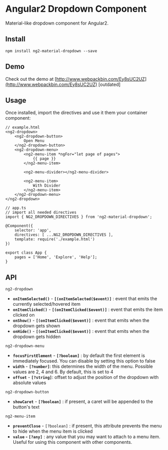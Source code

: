 # Angular2 Dropdown Component

Material-like dropdown component for Angular2.

## Install

    npm install ng2-material-dropdown --save

## Demo
Check out the demo at [http://www.webpackbin.com/Ey8sUC2UZ](http://www.webpackbin.com/Ey8sUC2UZ) [outdated]

## Usage

Once installed, import the directives and use it them your container component:

    // example.html
    <ng2-dropdown>
        <ng2-dropdown-button>
            Open Menu
        </ng2-dropdown-button>
        <ng2-dropdown-menu>
            <ng2-menu-item *ngFor="let page of pages">
                {{ page }}
            </ng2-menu-item>

            <ng2-menu-divider></ng2-menu-divider>

            <ng2-menu-item>
                With Divider
            </ng2-menu-item>
        </ng2-dropdown-menu>
    </ng2-dropdown>

    // app.ts
    // import all needed directives
    import { NG2_DROPDOWN_DIRECTIVES } from 'ng2-material-dropdown';

    @Component({
        selector: 'app',
        directives: [ ...NG2_DROPDOWN_DIRECTIVES ],
        template: require('./example.html')
    })

    export class App {
        pages = ['Home', 'Explore', 'Help'];
    }


## API

`ng2-dropdown`

- **`onItemSelected()`** - **`[(onItemSelected($event)]`** : event that emits the currently selected/hovered item
- **`onItemClicked()`** - **`[(onItemClicked($event)]`** : event that emits the item clicked on
- **`onShow()`** - **`[(onItemClicked($event)]`** : event that emits when the dropdown gets shown
- **`onHide()`** - **`[(onItemClicked($event)]`** : event that emits when the dropdown gets hidden


`ng2-dropdown-menu`
- **`focusFirstElement`** - **`[?boolean]`** : by default the first element is immediately focused. You can disable by setting this option to false
- **`width`** - **`[?number]`**: this determines the width of the menu. Possible values are 2, 4 and 6. By default, this is set to 4
- **`offset`** - **`[?string]`**: offset to adjust the position of the dropdown with absolute values

`ng2-dropdown-button`
- **`showCaret`** - **`[?boolean]`** : if present, a caret will be appended to the button's text


`ng2-menu-item`
- **`preventClose`** - `[?boolean]` : if present, this attribute prevents the menu to hide when the menu item is clicked
- **`value` - `[?any]`** : any value that you may want to attach to a menu item. Useful for using this component with other components.
